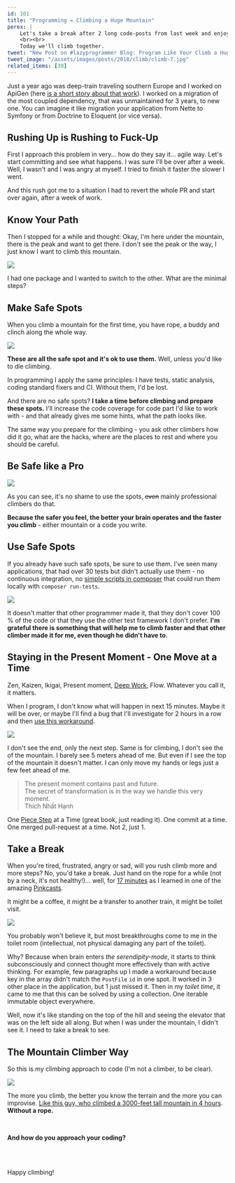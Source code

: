 ```yaml
---
id: 101
title: "Programming = Climbing a Huge Mountain"
perex: |
    Let's take a break after 2 long code-posts from last week and enjoy bit of philosophy. I apply *the mountain climber* in programming for last 2 years and it really helps me to overcome difficult spots.
    <br><br>
    Today we'll climb together.
tweet: "New Post on #lazyprogrammer Blog: Program Like Your Climb a Huge Mountain #craftsmanship"
tweet_image: "/assets/images/posts/2018/climb/climb-7.jpg"
related_items: [30]
---
```


Just a year ago was deep-train traveling southern Europe and I worked on ApiGen (here [is a short story about that work](/blog/2017/09/04/how-apigen-survived-its-own-death/)). I worked on a migration of the most coupled dependency, that was unmaintained for 3 years, to new one. You can imagine it like migration your application from Nette to Symfony or from Doctrine to Eloquent (or vice versa).

## Rushing Up is Rushing to Fuck-Up

First I approach this problem in very... how do they say it... agile way. Let's start committing and see what happens. I was sure I'll be over after a week. Well, I wasn't and I was angry at myself. I tried to finish it faster the slower I went.

And this rush got me to a situation I had to revert the whole PR and start over again, after a week of work.

## Know Your Path

Then I stopped for a while and thought: Okay, I'm here under the mountain, there is the peak and want to get there. I don't see the peak or the way, I just know I want to climb this mountain.

<img src="/assets/images/posts/2018/climb/climb-2.jpg" class="img-thumbnail">

I had one package and I wanted to switch to the other. What are the minimal steps? 

## Make Safe Spots

When you climb a mountain for the first time, you have rope, a buddy and clinch along the whole way.

<img src="/assets/images/posts/2018/climb/climb-1.jpg" class="img-thumbnail">

**These are all the safe spot and it's ok to use them.** Well, unless you'd like to die climbing.

In programming I apply the same principles: I have tests, static analysis, coding standard fixers and CI. Without them, I'd be lost.

And there are no safe spots? **I take a time before climbing and prepare these spots.** I'll increase the code coverage for code part I'd like to work with - and that already gives me some hints, what the path looks like.

The same way you prepare for the climbing - you ask other climbers how did it go, what are the hacks, where are the places to rest and where you should be careful.

## Be Safe like a Pro

<img src="/assets/images/posts/2018/climb/climb-3.jpg" class="img-thumbnail">

As you can see, it's no shame to use the spots, <strike>even</strike> mainly professional climbers do that.

**Because the safer you feel, the better your brain operates and the faster you climb** - either mountain or a code you write.

## Use Safe Spots

If you already have such safe spots, be sure to use them. I've seen many applications, that had over 30 tests but didn't actually use them - no continuous integration, no [simple scripts in composer](https://blog.martinhujer.cz/have-you-tried-composer-scripts/) that could run them locally with `composer run-tests`.

<img src="/assets/images/posts/2018/climb/climb-4.jpg" class="img-thumbnail">

It doesn't matter that other programmer made it, that they don't cover 100 % of the code or that they use the other test framework I don't prefer. **I'm grateful there is something that will help me to climb faster and that other climber made it for me, even though he didn't have to.**

## Staying in the Present Moment - One Move at a Time

Zen, Kaizen, Ikigai, Present moment, <a href="/blog/2017/09/25/3-non-it-books-that-help-you-to-become-better-programmer/#deep-work-by-cal-newport">Deep Work</a>, Flow. Whatever you call it, it matters.

When I program, I don't know what will happen in next 15 minutes. Maybe it will be over, or maybe I'll find a bug that I'll investigate for 2 hours in a row and then [use this workaround](https://github.com/TomasVotruba/tomasvotruba.cz/commit/a890d5100e2226d4958504a50efa282fd1b2c4a1).

<img src="/assets/images/posts/2018/climb/climb-5.jpg" class="img-thumbnail">

I don't see the end, only the next step. Same is for climbing, I don't see the of the mountain. I barely see 5 meters ahead of me. But even if I see the top of the mountain it doesn't matter. I can only move my hands or legs just a few feet ahead of me.

<blockquote class="blockquote">
    The present moment contains past and future.
    <br>
    The secret of transformation is in the way we handle this very moment.
    <footer class="blockquote-footer">Thích Nhất Hạnh</footer>
</blockquote>

One [Piece Step](https://www.amazon.com/Peace-Every-Step-Mindfulness-Everyday/dp/0553351397) at a Time  (great book, just reading it). One commit at a time. One merged pull-request at a time. Not 2, just 1.

## Take a Break

When you're tired, frustrated, angry or sad, will you rush climb more and more steps? No, you'd take a break. Just hand on the rope for a while (not by a neck, it's not healthy!)... well, for [17 minutes](https://lifehacker.com/52-minute-work-17-minute-break-is-the-ideal-productivi-1616541102) as I learned in one of the amazing [Pinkcasts](https://www.danpink.com/pinkcast/).

It might be a coffee, it might be a transfer to another train, it might be toilet visit.

<img src="/assets/images/posts/2018/climb/climb-6.jpg" class="img-thumbnail">

You probably won't believe it, but most breakthroughs come to me in the toilet room (intellectual, not physical damaging any part of the toilet).

Why? Because when brain enters *the serendipity-mode*, it starts to think subconsciously and connect thought more effectively than with active thinking. For example, few paragraphs up I made a workaround because key in the array didn't match the `PostFile` `id` in one spot. It worked in 3 other place in the application, but 1 just missed it. Then in my *toilet time*, it came to me that this can be solved by using a collection. One iterable immutable object everywhere.

Well, now it's like standing on the top of the hill and seeing the elevator that was on the left side all along. But when I was under the mountain, I didn't see it. I need to take a break to see.
## The Mountain Climber Way

So this is my climbing approach to code (I'm not a climber, to be clear).

<img src="/assets/images/posts/2018/climb/climb-7.jpg" class="img-thumbnail">

The more you climb, the better you know the terrain and the more you can improvise. [Like this guy, who climbed a 3000-feet tall mountain in 4 hours](https://www.nationalgeographic.com/adventure/features/athletes/alex-honnold/most-dangerous-free-solo-climb-yosemite-national-park-el-capitan/). **Without a rope.**

<br>

**And how do you approach your coding?**

<br><br>

Happy climbing!

